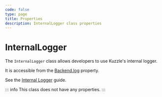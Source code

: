 ```yaml
---
code: false
type: page
title: Properties
description: InternalLogger class properties
---
```


# InternalLogger

The `InternalLogger` class allows developers to use Kuzzle's internal logger.  

It is accessible from the [Backend.log](/core/2/framework/classes/backend/properties#log) property.

See the [Internal Logger](/core/2/guides/advanced/internal-logger) guide.

::: info
This class does not have any properties.
:::
